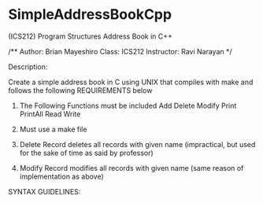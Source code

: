 # SimpleAddressBookCpp
(ICS212) Program Structures Address Book in C++

/**
Author: Brian Mayeshiro
Class: ICS212
Instructor: Ravi Narayan
*/

Description:

Create a simple address book in C using UNIX that compiles with make and follows the following REQUIREMENTS below

1. The Following Functions must be included
  Add
  Delete
  Modify
  Print
  PrintAll
  Read
  Write

2. Must use a make file
3. Delete Record deletes all records with given name (impractical, but used for the sake of time as said by professor)
4. Modify Record modifies all records with given name (same reason of implementation as above)

SYNTAX GUIDELINES:


